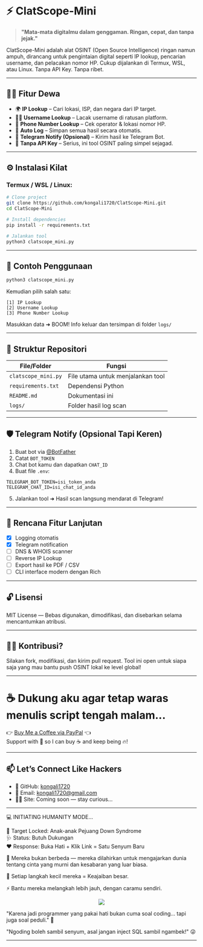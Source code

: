 # ⚡ ClatScope-Mini

> **"Mata-mata digitalmu dalam genggaman. Ringan, cepat, dan tanpa jejak."**

ClatScope-Mini adalah alat OSINT (Open Source Intelligence) ringan namun ampuh, dirancang untuk pengintaian digital seperti IP lookup, pencarian username, dan pelacakan nomor HP. Cukup dijalankan di Termux, WSL, atau Linux. Tanpa API Key. Tanpa ribet.

---

## 🧙‍♂️ Fitur Dewa

- 🌍 **IP Lookup** – Cari lokasi, ISP, dan negara dari IP target.
- 🕵️‍♀️ **Username Lookup** – Lacak username di ratusan platform.
- 📱 **Phone Number Lookup** – Cek operator & lokasi nomor HP.
- 📂 **Auto Log** – Simpan semua hasil secara otomatis.
- 📲 **Telegram Notify (Opsional)** – Kirim hasil ke Telegram Bot.
- 🧪 **Tanpa API Key** – Serius, ini tool OSINT paling simpel sejagad.

---

## ⚙️ Instalasi Kilat

### Termux / WSL / Linux:
```bash
# Clone project
git clone https://github.com/kongali1720/ClatScope-Mini.git
cd ClatScope-Mini

# Install dependencies
pip install -r requirements.txt

# Jalankan tool
python3 clatscope_mini.py
```

---

## 🔎 Contoh Penggunaan

```bash
python3 clatscope_mini.py
```

Kemudian pilih salah satu:
```
[1] IP Lookup
[2] Username Lookup
[3] Phone Number Lookup
```
Masukkan data ➜ BOOM! Info keluar dan tersimpan di folder `logs/`

---

## 🧠 Struktur Repositori

| File/Folder           | Fungsi                             |
|-----------------------|------------------------------------|
| `clatscope_mini.py`   | File utama untuk menjalankan tool |
| `requirements.txt`    | Dependensi Python                 |
| `README.md`           | Dokumentasi ini                   |
| `logs/`               | Folder hasil log scan             |

---

## 🛡️ Telegram Notify (Opsional Tapi Keren)

1. Buat bot via [@BotFather](https://t.me/BotFather)
2. Catat `BOT_TOKEN`
3. Chat bot kamu dan dapatkan `CHAT_ID`
4. Buat file `.env`:
```env
TELEGRAM_BOT_TOKEN=isi_token_anda
TELEGRAM_CHAT_ID=isi_chat_id_anda
```
5. Jalankan tool ➜ Hasil scan langsung mendarat di Telegram!

---

## 🧩 Rencana Fitur Lanjutan

- [x] Logging otomatis
- [x] Telegram notification
- [ ] DNS & WHOIS scanner
- [ ] Reverse IP Lookup
- [ ] Export hasil ke PDF / CSV
- [ ] CLI interface modern dengan Rich

---

## 🔓 Lisensi

MIT License — Bebas digunakan, dimodifikasi, dan disebarkan selama mencantumkan atribusi.

---

## 👨‍💻 Kontribusi?

Silakan fork, modifikasi, dan kirim pull request. Tool ini open untuk siapa saja yang mau bantu push OSINT lokal ke level global!

---

# ☕ Dukung aku agar tetap waras menulis script tengah malam...

👉 [Buy Me a Coffee via PayPal](https://www.paypal.com/paypalme/bungtempong99) 👈  
Support with 💸 so I can buy ☕ and keep being 🔥!

---

## 📫 Let’s Connect Like Hackers

- 🧙 GitHub: [kongali1720](https://github.com/kongali1720)
- 💌 Email: [kongali1720@gmail.com](mailto:kongali1720@gmail.com)
- 🕵️‍♂️ Site: Coming soon — stay curious...

---

💻 INITIATING HUMANITY MODE...

🎯 Target Locked: Anak-anak Pejuang Down Syndrome  
🩺 Status: Butuh Dukungan  
❤️ Response: Buka Hati + Klik Link = Satu Senyum Baru

🧬 Mereka bukan berbeda — mereka dilahirkan untuk mengajarkan dunia tentang cinta yang murni dan kesabaran yang luar biasa.

👣 Setiap langkah kecil mereka = Keajaiban besar.

⚡ Bantu mereka melangkah lebih jauh, dengan caramu sendiri.

<p align="center">
  <a href="https://mydonation4ds.github.io/" target="_blank">
    <img src="https://img.shields.io/badge/SUPPORT--NOW-%F0%9F%A7%A1-orange?style=for-the-badge&logo=heart" />
  </a>
</p>

"Karena jadi programmer yang pakai hati bukan cuma soal coding... tapi juga soal peduli." 🖤

"Ngoding boleh sambil senyum, asal jangan inject SQL sambil ngambek!" 😜

---
